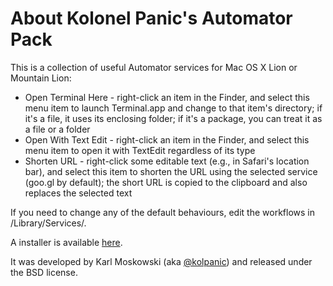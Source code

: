 About Kolonel Panic's Automator Pack
===============

This is a collection of useful Automator services for Mac OS X Lion or Mountain Lion:

* Open Terminal Here - right-click an item in the Finder, and select this menu item to launch Terminal.app and change to that item's directory; if it's a file, it uses its enclosing folder; if it's a package, you can treat it as a file or a folder
* Open With Text Edit - right-click an item in the Finder, and select this menu item to open it with TextEdit regardless of its type
* Shorten URL - right-click some editable text (e.g., in Safari's location bar), and select this item to shorten the URL using the selected service (goo.gl by default); the short URL is copied to the clipboard and also replaces the selected text

If you need to change any of the default behaviours, edit the workflows in /Library/Services/.

A installer is available [here](https://github.com/kolpanic/Automator-Pack/releases).

It was developed by Karl Moskowski (aka [@kolpanic](http://twitter.com/kolpanic)) and released under the BSD license.

